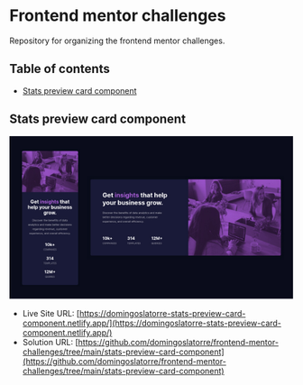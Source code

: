 # Frontend mentor challenges

Repository for organizing the frontend mentor challenges.

## Table of contents

- [Stats preview card component](#stats-preview-card-component)

## Stats preview card component

![](./stats-preview-card-component/docs/screenshot.jpg)

- Live Site URL: [https://domingoslatorre-stats-preview-card-component.netlify.app/](https://domingoslatorre-stats-preview-card-component.netlify.app/)
- Solution URL: [https://github.com/domingoslatorre/frontend-mentor-challenges/tree/main/stats-preview-card-component](https://github.com/domingoslatorre/frontend-mentor-challenges/tree/main/stats-preview-card-component)

